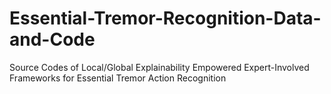 # Essential-Tremor-Recognition-Data-and-Code
Source Codes of Local/Global Explainability Empowered Expert-Involved Frameworks for Essential Tremor Action Recognition
